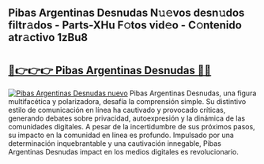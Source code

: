 ## Pibas Argentinas Desnudas N𝚞𝚎vos desn𝚞dos filtr𝚊dos - Parts-XHu F𝚘tos vid𝚎o - C𝚘ntenido atr𝚊ctivo 1zBu8

# <h2><a href="http://mb1tnsq.tromn.icu/?c=Pibas+Argentinas+Desnudas">🔗👉👉👉 Pibas Argentinas Desnudas 🔗🔗</a></h2>

[![Pibas Argentinas Desnudas nuevo](https://i.imgur.com/pEAQMta.gif)](http://mb1tnsq.tromn.icu/?c=Pibas+Argentinas+Desnudas)
Pibas Argentinas Desnudas, una figura multifacética y polarizadora, desafía la comprensión simple. Su distintivo estilo de comunicación en línea ha cautivado y provocado críticas, generando debates sobre privacidad, autoexpresión y la dinámica de las comunidades digitales. A pesar de la incertidumbre de sus próximos pasos, su impacto en la comunidad en línea es profundo. Impulsado por una determinación inquebrantable y una cautivación innegable, Pibas Argentinas Desnudas impact en los medios digitales es revolucionario.
